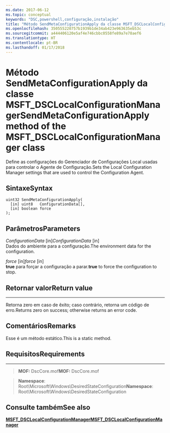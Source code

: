```yaml
---
ms.date: 2017-06-12
ms.topic: conceptual
keywords: "DSC,powershell,configuração,instalação"
title: "Método SendMetaConfigurationApply da classe MSFT_DSCLocalConfigurationManager"
ms.openlocfilehash: 350555220757b1939b1de34ab423e963635eb53c
ms.sourcegitcommit: a444406120e5af4e746cbbc0558fe89a7e78aef6
ms.translationtype: HT
ms.contentlocale: pt-BR
ms.lasthandoff: 01/17/2018
---
```

# <a name="sendmetaconfigurationapply-method-of-the-msftdsclocalconfigurationmanager-class"></a><span data-ttu-id="860e1-103">Método SendMetaConfigurationApply da classe MSFT_DSCLocalConfigurationManager</span><span class="sxs-lookup"><span data-stu-id="860e1-103">SendMetaConfigurationApply method of the MSFT_DSCLocalConfigurationManager class</span></span>

<span data-ttu-id="860e1-104">Define as configurações do Gerenciador de Configurações Local usadas para controlar o Agente de Configuração.</span><span class="sxs-lookup"><span data-stu-id="860e1-104">Sets the Local Configuration Manager settings that are used to control the Configuration Agent.</span></span>

<a name="syntax"></a><span data-ttu-id="860e1-105">Sintaxe</span><span class="sxs-lookup"><span data-stu-id="860e1-105">Syntax</span></span>
------

```mof
uint32 SendMetaConfigurationApply(
  [in] uint8   ConfigurationData[],
  [in] boolean force
);
```

<a name="parameters"></a><span data-ttu-id="860e1-106">Parâmetros</span><span class="sxs-lookup"><span data-stu-id="860e1-106">Parameters</span></span>
----------

<span data-ttu-id="860e1-107">*ConfigurationData* \[in\]</span><span class="sxs-lookup"><span data-stu-id="860e1-107">*ConfigurationData* \[in\]</span></span>  
<span data-ttu-id="860e1-108">Dados do ambiente para a configuração.</span><span class="sxs-lookup"><span data-stu-id="860e1-108">The environment data for the configuration.</span></span>

<span data-ttu-id="860e1-109">*force* \[in\]</span><span class="sxs-lookup"><span data-stu-id="860e1-109">*force* \[in\]</span></span>  
<span data-ttu-id="860e1-110">**true** para forçar a configuração a parar.</span><span class="sxs-lookup"><span data-stu-id="860e1-110">**true** to force the configuration to stop.</span></span>

## <a name="return-value"></a><span data-ttu-id="860e1-111">Retornar valor</span><span class="sxs-lookup"><span data-stu-id="860e1-111">Return value</span></span>
------------

<span data-ttu-id="860e1-112">Retorna zero em caso de êxito; caso contrário, retorna um código de erro.</span><span class="sxs-lookup"><span data-stu-id="860e1-112">Returns zero on success; otherwise returns an error code.</span></span>

## <a name="remarks"></a><span data-ttu-id="860e1-113">Comentários</span><span class="sxs-lookup"><span data-stu-id="860e1-113">Remarks</span></span>

<span data-ttu-id="860e1-114">Esse é um método estático.</span><span class="sxs-lookup"><span data-stu-id="860e1-114">This is a static method.</span></span>

## <a name="requirements"></a><span data-ttu-id="860e1-115">Requisitos</span><span class="sxs-lookup"><span data-stu-id="860e1-115">Requirements</span></span>
------------
><span data-ttu-id="860e1-116">**MOF:** DscCore.mof</span><span class="sxs-lookup"><span data-stu-id="860e1-116">**MOF:** DscCore.mof</span></span>

><span data-ttu-id="860e1-117">**Namespace**: Root\Microsoft\Windows\DesiredStateConfiguration</span><span class="sxs-lookup"><span data-stu-id="860e1-117">**Namespace**: Root\Microsoft\Windows\DesiredStateConfiguration</span></span>


## <a name="see-also"></a><span data-ttu-id="860e1-118">Consulte também</span><span class="sxs-lookup"><span data-stu-id="860e1-118">See also</span></span>


[<span data-ttu-id="860e1-119">**MSFT_DSCLocalConfigurationManager**</span><span class="sxs-lookup"><span data-stu-id="860e1-119">**MSFT_DSCLocalConfigurationManager**</span></span>](msft-dsclocalconfigurationmanager.md)


 

 



